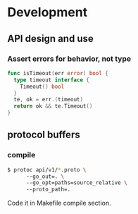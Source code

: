 # Development

## API design and use

### Assert errors for behavior, not type

```go
func isTimeout(err error) bool {
  type timeout interface {
    Timeout() bool
  }
  te, ok = err.(timeout)
  return ok && te.Timeout()
}
```

## protocol buffers

### compile

```bash
$ protoc api/v1/​*​.proto ​\​
      --go_out=. ​\​
      --go_opt=paths=source_relative ​\​
      --proto_path=.
```

Code it in Makefile compile section.
